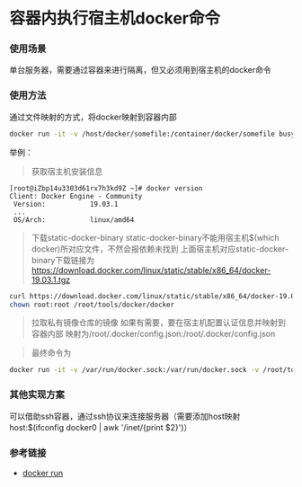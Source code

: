 # 容器内执行宿主机docker命令

### 使用场景
单台服务器，需要通过容器来进行隔离，但又必须用到宿主机的docker命令

### 使用方法
通过文件映射的方式，将docker映射到容器内部
```bash
docker run -it -v /host/docker/somefile:/container/docker/somefile busybox sh
```

举例：
> 获取宿主机安装信息
```
[root@iZbp14u3303d61rx7h3kd9Z ~]# docker version
Client: Docker Engine - Community
 Version:           19.03.1
 ...
 OS/Arch:           linux/amd64
```

> 下载static-docker-binary
> static-docker-binary不能用宿主机$(which docker)所对应文件，不然会报依赖未找到
> 上面宿主机对应static-docker-binary下载链接为
> https://download.docker.com/linux/static/stable/x86_64/docker-19.03.1.tgz
```bash
curl https://download.docker.com/linux/static/stable/x86_64/docker-19.03.1.tgz | tar -zx -C /root/tools
chown root:root /root/tools/docker/docker
```

> 拉取私有镜像仓库的镜像
> 如果有需要，要在宿主机配置认证信息并映射到容器内部
> 映射为/root/.docker/config.json:/root/.docker/config.json

> 最终命令为
```bash
docker run -it -v /var/run/docker.sock:/var/run/docker.sock -v /root/tools/docker/docker:/usr/bin/docker -v /root/.docker/config.json:/root/.docker/config.json busybox sh
```

### 其他实现方案
可以借助ssh容器，通过ssh协议来连接服务器（需要添加host映射host:$(ifconfig docker0 | awk '/inet/{print $2}')）

### 参考链接

- [docker run](https://docs.docker.com/engine/reference/commandline/run/)
